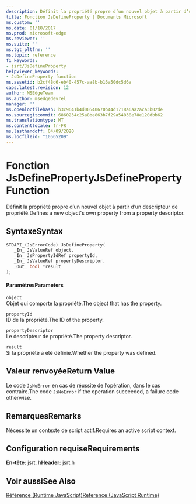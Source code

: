 ```yaml
---
description: Définit la propriété propre d’un nouvel objet à partir d’un descripteur de propriété.
title: Fonction JsDefineProperty | Documents Microsoft
ms.custom: ''
ms.date: 01/18/2017
ms.prod: microsoft-edge
ms.reviewer: ''
ms.suite: ''
ms.tgt_pltfrm: ''
ms.topic: reference
f1_keywords:
- jsrt/JsDefineProperty
helpviewer_keywords:
- JsDefineProperty function
ms.assetid: b2cf48d6-eb40-457c-aa8b-b16a50dc5d6a
caps.latest.revision: 12
author: MSEdgeTeam
ms.author: msedgedevrel
manager: ''
ms.openlocfilehash: b3c9641b4d00540670b44d1718a6aa2aca3b02de
ms.sourcegitcommit: 6860234c25a8be863b7f29a54838e78e120dbb62
ms.translationtype: MT
ms.contentlocale: fr-FR
ms.lasthandoff: 04/09/2020
ms.locfileid: "10565209"
---
```

# <span data-ttu-id="54d1a-103">Fonction JsDefineProperty</span><span class="sxs-lookup"><span data-stu-id="54d1a-103">JsDefineProperty Function</span></span>
<span data-ttu-id="54d1a-104">Définit la propriété propre d’un nouvel objet à partir d’un descripteur de propriété.</span><span class="sxs-lookup"><span data-stu-id="54d1a-104">Defines a new object's own property from a property descriptor.</span></span>  
  
## <span data-ttu-id="54d1a-105">Syntaxe</span><span class="sxs-lookup"><span data-stu-id="54d1a-105">Syntax</span></span>  
  
```cpp  
STDAPI_(JsErrorCode) JsDefineProperty(  
   _In_ JsValueRef object,  
   _In_ JsPropertyIdRef propertyId,  
   _In_ JsValueRef propertyDescriptor,  
   _Out_ bool *result  
);  
```  
  
#### <span data-ttu-id="54d1a-106">Paramètres</span><span class="sxs-lookup"><span data-stu-id="54d1a-106">Parameters</span></span>  
 `object`  
 <span data-ttu-id="54d1a-107">Objet qui comporte la propriété.</span><span class="sxs-lookup"><span data-stu-id="54d1a-107">The object that has the property.</span></span>  
  
 `propertyId`  
 <span data-ttu-id="54d1a-108">ID de la propriété.</span><span class="sxs-lookup"><span data-stu-id="54d1a-108">The ID of the property.</span></span>  
  
 `propertyDescriptor`  
 <span data-ttu-id="54d1a-109">Le descripteur de propriété.</span><span class="sxs-lookup"><span data-stu-id="54d1a-109">The property descriptor.</span></span>  
  
 `result`  
 <span data-ttu-id="54d1a-110">Si la propriété a été définie.</span><span class="sxs-lookup"><span data-stu-id="54d1a-110">Whether the property was defined.</span></span>  
  
## <span data-ttu-id="54d1a-111">Valeur renvoyée</span><span class="sxs-lookup"><span data-stu-id="54d1a-111">Return Value</span></span>  
 <span data-ttu-id="54d1a-112">Le code `JsNoError` en cas de réussite de l’opération, dans le cas contraire.</span><span class="sxs-lookup"><span data-stu-id="54d1a-112">The code `JsNoError` if the operation succeeded, a failure code otherwise.</span></span>  
  
## <span data-ttu-id="54d1a-113">Remarques</span><span class="sxs-lookup"><span data-stu-id="54d1a-113">Remarks</span></span>  
 <span data-ttu-id="54d1a-114">Nécessite un contexte de script actif.</span><span class="sxs-lookup"><span data-stu-id="54d1a-114">Requires an active script context.</span></span>  
  
## <span data-ttu-id="54d1a-115">Configuration requise</span><span class="sxs-lookup"><span data-stu-id="54d1a-115">Requirements</span></span>  
 <span data-ttu-id="54d1a-116">**En-tête:** jsrt. h</span><span class="sxs-lookup"><span data-stu-id="54d1a-116">**Header:** jsrt.h</span></span>  
  
## <span data-ttu-id="54d1a-117">Voir aussi</span><span class="sxs-lookup"><span data-stu-id="54d1a-117">See Also</span></span>  
 [<span data-ttu-id="54d1a-118">Référence (Runtime JavaScript)</span><span class="sxs-lookup"><span data-stu-id="54d1a-118">Reference (JavaScript Runtime)</span></span>](../chakra-hosting/reference-javascript-runtime.md)